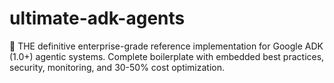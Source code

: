 # ultimate-adk-agents
🚀 THE definitive enterprise-grade reference implementation for Google ADK (1.0+) agentic systems. Complete boilerplate with embedded best practices, security, monitoring, and 30-50% cost optimization.

